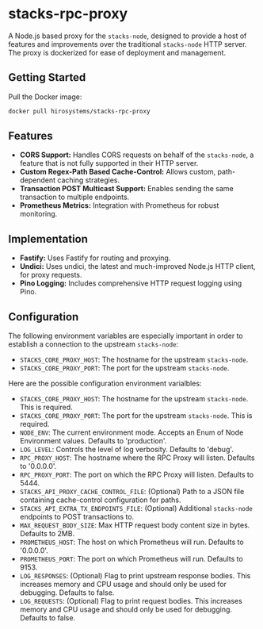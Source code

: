 # stacks-rpc-proxy

A Node.js based proxy for the `stacks-node`, designed to provide a host of features and improvements over the traditional `stacks-node` HTTP server. The proxy is dockerized for ease of deployment and management.

## Getting Started

Pull the Docker image:

```sh
docker pull hirosystems/stacks-rpc-proxy
```

## Features

- **CORS Support:** Handles CORS requests on behalf of the `stacks-node`, a feature that is not fully supported in their HTTP server.
- **Custom Regex-Path Based Cache-Control:** Allows custom, path-dependent caching strategies.
- **Transaction POST Multicast Support:** Enables sending the same transaction to multiple endpoints.
- **Prometheus Metrics:** Integration with Prometheus for robust monitoring.

## Implementation

- **Fastify:** Uses Fastify for routing and proxying.
- **Undici:** Uses undici, the latest and much-improved Node.js HTTP client, for proxy requests.
- **Pino Logging:** Includes comprehensive HTTP request logging using Pino.

## Configuration

The following environment variables are especially important in order to establish a connection to the upstream `stacks-node`:

- `STACKS_CORE_PROXY_HOST`: The hostname for the upstream `stacks-node`.
- `STACKS_CORE_PROXY_PORT`: The port for the upstream `stacks-node`.

Here are the possible configuration environment varialbles:
- `STACKS_CORE_PROXY_HOST`: The hostname for the upstream `stacks-node`. This is required.
- `STACKS_CORE_PROXY_PORT`: The port for the upstream `stacks-node`. This is required.
- `NODE_ENV`: The current environment mode. Accepts an Enum of Node Environment values. Defaults to 'production'.
- `LOG_LEVEL`: Controls the level of log verbosity. Defaults to 'debug'.
- `RPC_PROXY_HOST`: The hostname where the RPC Proxy will listen. Defaults to '0.0.0.0'.
- `RPC_PROXY_PORT`: The port on which the RPC Proxy will listen. Defaults to 5444.
- `STACKS_API_PROXY_CACHE_CONTROL_FILE`: (Optional) Path to a JSON file containing cache-control configuration for paths.
- `STACKS_API_EXTRA_TX_ENDPOINTS_FILE`: (Optional) Additional `stacks-node` endpoints to POST transactions to.
- `MAX_REQUEST_BODY_SIZE`: Max HTTP request body content size in bytes. Defaults to 2MB.
- `PROMETHEUS_HOST`: The host on which Prometheus will run. Defaults to '0.0.0.0'.
- `PROMETHEUS_PORT`: The port on which Prometheus will run. Defaults to 9153.
- `LOG_RESPONSES`: (Optional) Flag to print upstream response bodies. This increases memory and CPU usage and should only be used for debugging. Defaults to false.
- `LOG_REQUESTS`: (Optional) Flag to print request bodies. This increases memory and CPU usage and should only be used for debugging. Defaults to false.
